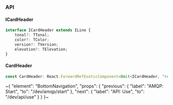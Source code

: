 

### API

#### ICardHeader

```ts
interface ICardHeader extends ILine {
    tonal?: TTonal;
    color?: TColor;
    version?: TVersion;
    elevation?: TElevation;
}
```

#### CardHeader

```ts
const CardHeader: React.ForwardRefExoticComponent<Omit<ICardHeader, "ref"> & React.RefAttributes<unknown>>;
```

~{
  "element": "BottomNavigation",
  "props": {
    "previous": {
      "label": "AMQP: Start",
      "to": "/dev/amqp/start"
    },
    "next": {
      "label": "API: Use",
      "to": "/dev/api/use"
    }
  }
}~
